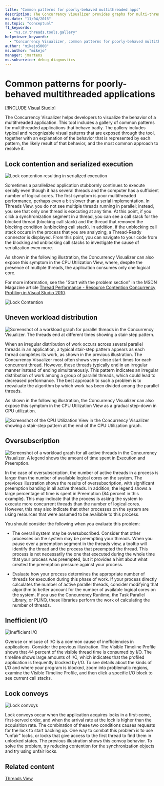 ```yaml
---
title: "Common patterns for poorly-behaved multithreaded apps"
description: The Concurrency Visualizer provides graphs for multi-threaded applications, and a gallery of common patterns of poorly behaved ones. 
ms.date: "11/04/2016"
ms.topic: "conceptual"
f1_keywords:
  - "vs.cv.threads.tools.gallery"
helpviewer_keywords:
  - "Concurrency Visualizer, common patterns for poorly-behaved multithreaded applications"
author: "mikejo5000"
ms.author: "mikejo"
manager: jmartens
ms.subservice: debug-diagnostics
---
```

# Common patterns for poorly-behaved multithreaded applications

 [!INCLUDE [Visual Studio](~/includes/applies-to-version/vs-windows-only.md)]

The Concurrency Visualizer helps developers to visualize the behavior of a multithreaded application. This tool includes a gallery of common patterns for multithreaded applications that behave badly. The gallery includes typical and recognizable visual patterns that are exposed through the tool, together with an explanation of the behavior that is represented by each pattern, the likely result of that behavior, and the most common approach to resolve it.

## Lock contention and serialized execution

![Lock contention resulting in serialized execution](../profiling/media/lockcontention_serialized.png "LockContention_Serialized")

Sometimes a parallelized application stubbornly continues to execute serially even though it has several threads and the computer has a sufficient number of logical cores. The first symptom is poor multithreaded performance, perhaps even a bit slower than a serial implementation. In Threads View, you do not see multiple threads running in parallel; instead, you see that only one thread is executing at any time. At this point, if you click a synchronization segment in a thread, you can see a call stack for the blocked thread (blocking call stack) and the thread that removed the blocking condition (unblocking call stack). In addition, if the unblocking call stack occurs in the process that you are analyzing, a Thread-Ready connector is displayed. From this point, you can navigate to your code from the blocking and unblocking call stacks to investigate the cause of serialization even more.

As shown in the following illustration, the Concurrency Visualizer can also expose this symptom in the CPU Utilization View, where, despite the presence of multiple threads, the application consumes only one logical core.

For more information, see the "Start with the problem section" in the MSDN Magazine article [Thread Performance - Resource Contention Concurrency Profiling in Visual Studio 2010](/archive/msdn-magazine/2010/june/msdn-magazine-thread-performance-resource-contention-concurrency-profiling-in-visual-studio-2010).

![Lock Contention](../profiling/media/lockcontention_2.png "LockContention_2")

## Uneven workload distribution

![Screenshot of a workload graph for parallel threads in the Concurrency Visualizer. The threads end at different times showing a stair-step pattern.](../profiling/media/unevenworkload_1.png)

When an irregular distribution of work occurs across several parallel threads in an application, a typical stair-step pattern appears as each thread completes its work, as shown in the previous illustration. The Concurrency Visualizer most often shows very close start times for each concurrent thread. However, these threads typically end in an irregular manner instead of ending simultaneously. This pattern indicates an irregular distribution of work among a group of parallel threads, which could lead to decreased performance. The best approach to such a problem is to reevaluate the algorithm by which work has been divided among the parallel threads.

As shown in the following illustration, the Concurrency Visualizer can also expose this symptom in the CPU Utilization View as a gradual step-down in CPU utilization.

![Screenshot of the CPU Utilization View in the Concurrency Visualizer showing a stair-step pattern at the end of the CPU Utilization graph.](../profiling/media/unevenworkload_2.png)

## Oversubscription

![Screenshot of a workload graph for all active threads in the Concurrency Visualizer. A legend shows the amount of time spent in Execution and Preemption.](../profiling/media/oversubscription.png)

In the case of oversubscription, the number of active threads in a process is larger than the number of available logical cores on the system. The previous illustration shows the results of oversubscription, with significant preemption banding in all active threads. In addition, the legend shows a large percentage of time is spent in Preemption (84 percent in this example). This may indicate that the process is asking the system to execute more concurrent threads than the number of logical cores. However, this may also indicate that other processes on the system are using resources that were assumed to be available to this process.

You should consider the following when you evaluate this problem:

- The overall system may be oversubscribed. Consider that other processes on the system may be preempting your threads. When you pause over a preemption segment in the threads view, a tooltip will identify the thread and the process that preempted the thread. This process is not necessarily the one that executed during the whole time that your process was preempted, but it provides a hint about what created the preemption pressure against your process.

- Evaluate how your process determines the appropriate number of threads for execution during this phase of work. If your process directly calculates the number of active parallel threads, consider modifying that algorithm to better account for the number of available logical cores on the system. If you use the Concurrency Runtime, the Task Parallel Library, or PLINQ, these libraries perform the work of calculating the number of threads.

## Inefficient I/O

![Inefficient I&#47;O](../profiling/media/inefficient_io.png "Inefficient_IO")

Overuse or misuse of I/O is a common cause of inefficiencies in applications. Consider the previous illustration. The Visible Timeline Profile shows that 44 percent of the visible thread time is consumed by I/O. The timeline shows large amounts of I/O, which indicates that the profiled application is frequently blocked by I/O. To see details about the kinds of I/O and where your program is blocked, zoom into problematic regions, examine the Visible Timeline Profile, and then click a specific I/O block to see current call stacks.

## Lock convoys

![Lock convoys](../profiling/media/lock_convoys.png "Lock_Convoys")

Lock convoys occur when the application acquires locks in a first-come, first-served order, and when the arrival rate at the lock is higher than the acquisition rate. The combination of these two conditions causes requests for the lock to start backing up. One way to combat this problem is to use "unfair" locks, or locks that give access to the first thread to find them in unlocked states. The previous illustration shows this convoy behavior. To solve the problem, try reducing contention for the synchronization objects and try using unfair locks.

## Related content

[Threads View](../profiling/threads-view-parallel-performance.md)